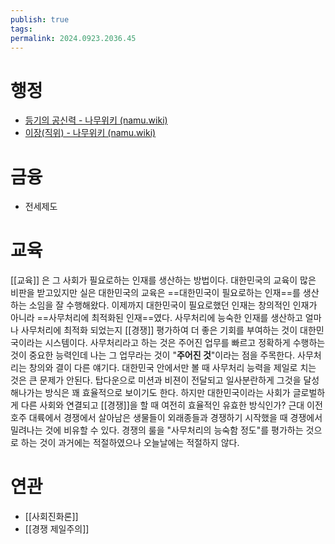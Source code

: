 ```yaml
---
publish: true
tags: 
permalink: 2024.0923.2036.45
---
```

# 행정
- [등기의 공신력 - 나무위키 (namu.wiki)](https://namu.wiki/w/%EB%93%B1%EA%B8%B0%EC%9D%98%20%EA%B3%B5%EC%8B%A0%EB%A0%A5)
- [이장(직위) - 나무위키 (namu.wiki)](https://namu.wiki/w/%EC%9D%B4%EC%9E%A5(%EC%A7%81%EC%9C%84))

# 금융
- 전세제도

# 교육
[[교육]] 은 그 사회가 필요로하는 인재를 생산하는 방법이다.
대한민국의 교육이 많은 비판을 받고있지만 실은 대한민국의 교육은 ==대한민국이 필요로하는 인재==를 생산하는 소임을 잘 수행해왔다. 이제까지 대한민국이 필요로했던 인재는 창의적인 인재가 아니라 ==사무처리에 최적화된 인재==였다. 
사무처리에 능숙한 인재를 생산하고 얼마나 사무처리에 최적화 되었는지 [[경쟁]] 평가하여 더 좋은 기회를 부여하는 것이 대한민국이라는 시스템이다. 사무처리라고 하는 것은 주어진 업무를 빠르고 정확하게 수행하는 것이 중요한 능력인데 나는 그 업무라는 것이 "**주어진 것**"이라는 점을 주목한다. 사무처리는 창의와 결이 다른 얘기다. 대한민국 안에서만 볼 때 사무처리 능력을 제일로 치는 것은 큰 문제가 안된다. 탑다운으로 미션과 비젼이 전달되고 일사분란하게 그것을 달성해나가는 방식은 꽤 효율적으로 보이기도 한다. 
하지만 대한민국이라는 사회가 글로벌하게 다른 사회와 연결되고 [[경쟁]]을 할 때 여전히 효율적인 유효한 방식인가? 근대 이전 호주 대륙에서 경쟁에서 살아남은 생물들이 외래종들과 경쟁하기 시작했을 때 경쟁에서 밀려나는 것에 비유할 수 있다. 경쟁의 룰을 "사무처리의 능숙함 정도"를 평가하는 것으로 하는 것이 과거에는 적절하였으나 오늘날에는 적절하지 않다.

# 연관
- [[사회진화론]]
- [[경쟁 제일주의]]
